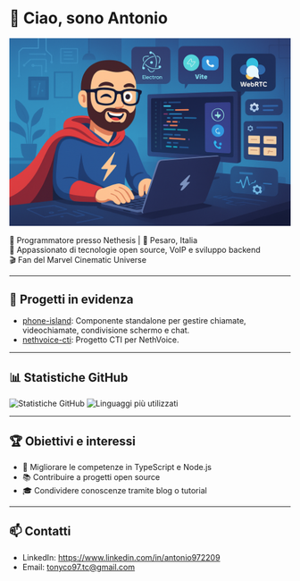 # 👋 Ciao, sono Antonio

<div align="center">
    <img src="AntonioImage.png" alt="Nixie-IN14">
</div>

🎯 Programmatore presso Nethesis | 📍 Pesaro, Italia  
🧠 Appassionato di tecnologie open source, VoIP e sviluppo backend  
🎬 Fan del Marvel Cinematic Universe

---

## 🚀 Progetti in evidenza

- [phone-island](https://github.com/nethesis/phone-island): Componente standalone per gestire chiamate, videochiamate, condivisione schermo e chat.
- [nethvoice-cti](https://github.com/nethesis/nethvoice-cti): Progetto CTI per NethVoice.

---

## 📊 Statistiche GitHub

![Statistiche GitHub](https://github-readme-stats.vercel.app/api?username=tonyco97&show_icons=true&theme=radical)
![Linguaggi più utilizzati](https://github-readme-stats.vercel.app/api/top-langs/?username=tonyco97&layout=compact&theme=radical)

---

## 🏆 Obiettivi e interessi

- 🔧 Migliorare le competenze in TypeScript e Node.js
- 📚 Contribuire a progetti open source
- 🎓 Condividere conoscenze tramite blog o tutorial

---

## 📫 Contatti

- LinkedIn: https://www.linkedin.com/in/antonio972209
- Email: tonyco97.tc@gmail.com
